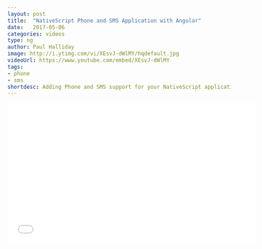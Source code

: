 ```yaml
---
layout: post
title:  "NativeScript Phone and SMS Application with Angular"
date:   2017-05-06
categories: videos
type: ng
author: Paul Halliday
image: http://i.ytimg.com/vi/XEsvJ-dWlMY/hqdefault.jpg
videoUrl: https://www.youtube.com/embed/XEsvJ-dWlMY
tags: 
- phone
- sms
shortdesc: Adding Phone and SMS support for your NativeScript application is simple!
---
```

<iframe width="560" height="315" src="{{ page.videoUrl }}" frameborder="0" allowfullscreen></iframe>
